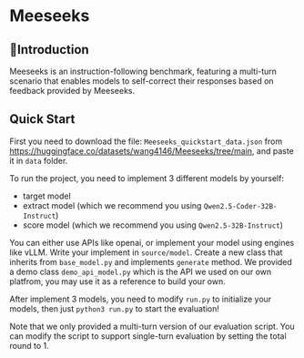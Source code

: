 # Meeseeks


## 📌Introduction

Meeseeks is an instruction-following benchmark, featuring a multi-turn scenario that enables models to self-correct their responses based on feedback provided by Meeseeks.

## Quick Start

First you need to download the file: `Meeseeks_quickstart_data.json` from https://huggingface.co/datasets/wang4146/Meeseeks/tree/main, and paste it in `data` folder.

To run the project, you need to implement 3 different models by yourself:
- target model 
- extract model (which we recommend you using `Qwen2.5-Coder-32B-Instruct`)
- score model (which we recommend you using `Qwen2.5-32B-Instruct`)

You can either use APIs like openai, or implement your model using engines like vLLM.
Write your implement in `source/model`. Create a new class that inherits from `base_model.py` and implements `generate` method.
We provided a demo class `demo_api_model.py` which is the API we used on our own platfrom, you may use it as a reference to build your own.

After implement 3 models, you need to modify `run.py` to initialize your models, then just `python3 run.py` to start the evaluation!

Note that we only provided a multi-turn version of our evaluation script. You can modify the script to support single-turn evaluation by setting the total round to 1.
